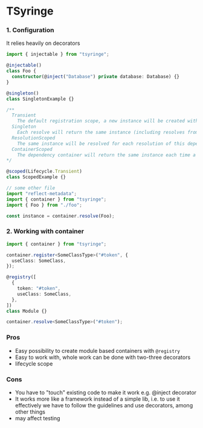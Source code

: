 # TSyringe

### 1. Configuration

It relies heavily on decorators

```ts
import { injectable } from "tsyringe";

@injectable()
class Foo {
  constructor(@inject("Database") private database: Database) {}
}

@singleton()
class SingletonExample {}

/** 
  Transient
    The default registration scope, a new instance will be created with each resolve
  Singleton
    Each resolve will return the same instance (including resolves from child containers)
  ResolutionScoped
    The same instance will be resolved for each resolution of this dependency during a single resolution chain
  ContainerScoped
    The dependency container will return the same instance each time a resolution for this dependency is requested. This is similar to being a singleton, however if a child container is made, that child container will resolve an instance unique to it.
*/

@scoped(Lifecycle.Transient)
class ScopedExample {}

// some other file
import "reflect-metadata";
import { container } from "tsyringe";
import { Foo } from "./foo";

const instance = container.resolve(Foo);
```

### 2. Working with container

```ts
import { container } from "tsyringe";

container.register<SomeClassType>("#token", {
  useClass: SomeClass,
});

@registry([
  {
    token: "#token",
    useClass: SomeClass,
  },
])
class Module {}

container.resolve<SomeClassType>("#token");
```

### Pros
- Easy possibility to create module based containers with `@registry`
- Easy to work with, whole work can be done with two-three decorators
- lifecycle scope

### Cons
- You have to "touch" existing code to make it work e.g. @inject decorator
- It works more like a framework instead of a simple lib, i.e. to use it effectively we have to follow the guidelines and use decorators, among other things
- may affect testing